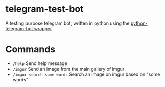 # telegram-test-bot
A testing purpose telegram bot, written in python using the [python-telegram-bot wrapper](https://pypi.python.org/pypi/python-telegram-bot)

# Commands

* `/help` Send help message
* `/imgur` Send an image from the main gallery of imgur
* `/imgur search some words` Search an image on imgur based on "some words"
